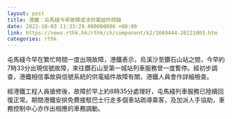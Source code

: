 ```yaml
---
layout: post
title: 港鐵：屯馬綫今早故障或涉供電組件問題
date: 2022-10-03 11:33:29.000000000 +08:00
link: https://news.rthk.hk/rthk/ch/component/k2/1669444-20221003.htm
categories: rthk
---
```


屯馬綫今早在繁忙時間一度出現故障，港鐵表示，烏溪沙至鑽石山站之間，今早約7時33分出現信號故障，來往鑽石山至第一城站列車服務曾一度暫停。經初步調查，港鐵相信事故與信號系統的供電組件故障有關，港鐵人員會作詳細檢查。

經港鐵工程人員搶修後，故障於早上約8時35分處理好，屯馬綫列車服務已陸續回復正常。期間港鐵安排免費接駁巴士行走多個車站疏導乘客，及加派人手協助，車務控制中心亦作出相應的車務調動。
